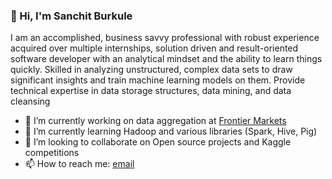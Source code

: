 ### 👋 Hi, I'm Sanchit Burkule

I am an accomplished, business savvy professional with robust experience acquired over multiple internships, solution driven and result-oriented software developer with an analytical mindset and the ability to learn things quickly. Skilled in analyzing unstructured, complex data sets to draw significant insights and train machine learning models on them. Provide technical expertise in data storage structures, data mining, and data cleansing

- 🔭 I’m currently working on data aggregation at [Frontier Markets](https://frontiermkts.com/)
- 🌱 I’m currently learning Hadoop and various libraries (Spark, Hive, Pig)
- 👯 I’m looking to collaborate on Open source projects and Kaggle competitions
- 📫 How to reach me: [email](mailto:sanchitburkule@gmail.com)
